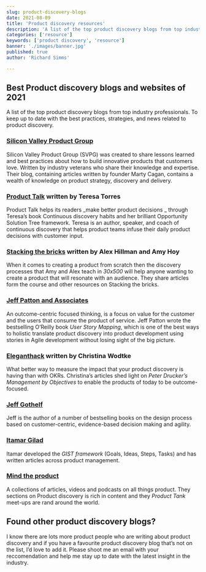 ```yaml
---
slug: product-discovery-blogs
date: 2021-08-09
title: 'Product discovery resources'
description: 'A list of the top product discovery blogs from top industry professionals. To keep up to date with the best practices, strategies, and news related to product discovery.'
categories: ['resource']
keywords: ['product discovery', 'resource']
banner: './images/banner.jpg'
published: true
author: 'Richard Simms'

---
```



## Best Product discovery blogs and websites of 2021
A list of the top product discovery blogs from top industry professionals. To keep up to date with the best practices, strategies, and news related to product discovery.

### [Silicon Valley Product Group](https://svpg.com/articles/ "Silicon Valley Product Group") 
Silicon Valley Product Group (SVPG) was created to share lessons learned and best practices about how to build innovative products that customers love. Written by industry veterans who share their knowledge and expertise. Their blog, containing articles written by founder Marty Cagan, contains a wealth of knowledge on product strategy, discovery and delivery.  

### [Product Talk](https://www.producttalk.org/blog/ "Product Talk") written by Teresa Torres
Product Talk helps its readers _make better product decisions _ through Teresa’s book Continuous discovery habits and her brilliant Opportunity Solution Tree framework. Teresa is an author, speaker, and coach of continuous discovery that helps product teams infuse their daily product decisions with customer input. 

### [Stacking the bricks](https://stackingthebricks.com/articles/)  written by Alex Hillman and Amy Hoy
 When it comes to creating a product from scratch then the discovery processes that Amy and Alex teach in _30x500_ will help anyone wanting to create a product that will resonate with an audience. They share articles form the course and other resources on Stacking the bricks.

### [Jeff Patton and Associates](https://www.jpattonassociates.com/category/articles/ "Jpattonassociates")
An outcome-centric focused thinking, is a focus on value for the customer and the users that consume the product of service. Jeff Patton wrote the bestselling O’Reilly book _User Story Mapping_, which is one of the best ways to holistic translate product discovery into product development using stories in Agile development without losing sight of the big picture. 

### [Eleganthack](https://eleganthack.com) written by Christina Wodtke
What better way to measure the impact that your product discovery is having than with OKRs. Christina’s articles shed light on _Peter Drucker’s Management by Objectives_ to enable the products of today to be outcome-focused. 

### [Jeff Gothelf](https://jeffgothelf.com/blog/)
Jeff is the author of a number of bestselling books on the design process based on  customer-centric, evidence-based decision making and agility. 

### [Itamar Gilad](https://itamargilad.com)
Itamar developed the _GIST framework_ (Goals, Ideas, Steps, Tasks) and has written articles across product management.
 
### [Mind the product](https://www.mindtheproduct.com/category/product-discovery/)
A collections of articles, videos and podcasts on all things product. They sections on Product discovery is rich in content and they _Product Tank_ meet-ups are rand around the world. 

## Found other product discovery blogs?
I know there are lots more product people who are writing about product discovery and if you have a favourite product discovery blog that’s not on the list, I’d love to add it.  Please shoot me an email with your reccomendation and help me stay up to date with the latest insight in the industry. 
